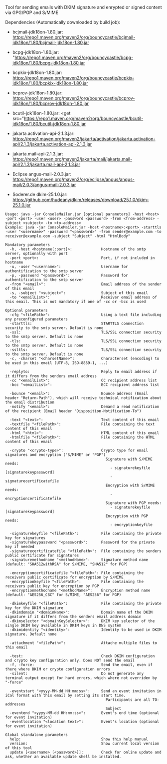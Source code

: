 Tool for sending emails with DKIM signature and enrypted or signed content via GPG/PGP and S/MIME

Dependencies (Automatically downloaded by build job):
 - bcjmail-jdk18on-1.80.jar: https://repo1.maven.org/maven2/org/bouncycastle/bcjmail-jdk18on/1.80/bcjmail-jdk18on-1.80.jar
 - bcpg-jdk18on-1.80.jar: "https://repo1.maven.org/maven2/org/bouncycastle/bcpg-jdk18on/1.80/bcpg-jdk18on-1.80.jar
 - bcpkix-jdk18on-1.80.jar: https://repo1.maven.org/maven2/org/bouncycastle/bcpkix-jdk18on/1.80/bcpkix-jdk18on-1.80.jar
 - bcprov-jdk18on-1.80.jar: https://repo1.maven.org/maven2/org/bouncycastle/bcprov-jdk18on/1.80/bcprov-jdk18on-1.80.jar
 - bcutil-jdk18on-1.80.jar: <get src="https://repo1.maven.org/maven2/org/bouncycastle/bcutil-jdk18on/1.80/bcutil-jdk18on-1.80.jar

 - jakarta.activation-api-2.1.3.jar: https://repo1.maven.org/maven2/jakarta/activation/jakarta.activation-api/2.1.3/jakarta.activation-api-2.1.3.jar
 - jakarta.mail-api-2.1.3.jar: https://repo1.maven.org/maven2/jakarta/mail/jakarta.mail-api/2.1.3/jakarta.mail-api-2.1.3.jar
 - Eclipse angus-mail-2.0.3.jar: https://repo1.maven.org/maven2/org/eclipse/angus/angus-mail/2.0.3/angus-mail-2.0.3.jar

 - Soderer.de dkim-25.1.0.jar: https://github.com/hudeany/dkim/releases/download/25.1.0/dkim-25.1.0.jar

```
Usage: java -jar ConsoleMailer.jar [optional parameters] -host <host> -port <port> -user <user> -password <password> -from <from-address> -subject <subject> -to <to-address>
Example: java -jar ConsoleMailer.jar -host <hostname>:<port> -starttls -user "<username>" -password "<password>" -from sender@example.com -to receiver@example.com -subject "Subject" -html "HtmlBody"

Mandatory parameters
  -h, -host <hostname[:port]>:             Hostname of the smtp server, optionally with port
  -port <port>:                            Port, if not included in hostname
  -u, -user "<username>":                  Username for authentification to the smtp server
  -p, -password "<password>":              Password for authentification to the smtp server
  -from "<email>":                         Email address of the sender of this email
  -s, -subject "<subject>":                Subject of this email
  -to "<emailList>":                       Receiver email address of this email. This is not mandatory if one of -cc or -bcc is used

Optional parameters
  -cfg "<filePath>":                       Using a text file including any preconfigured parameters            
  -starttls:                               STARTTLS connection security to the smtp server. Default is none
  -ssl:                                    TLS/SSL connection security to the smtp server. Default is none
  -tls:                                    TLS/SSL connection security to the smtp server. Default is none
  -ssltls:                                 TLS/SSL connection security to the smtp server. Default is none
  -c, -charset "<charsetName>":            Characterset (encoding) to be used in this email (UTF-8, ISO-8859-1, ...)
  
  -replyto:                                Reply to email address if it differs from the senders email address
  -cc "<emailList>":                       CC recipient address list
  -bcc "<emailList>":                      BCC recipient address list
  
  -bounce "<email>":                       Bounce address (Email header "Return-Path"), which will receive technical notification about the email distribution
  -notify "<email>":                       Demand a read notification of the recipient (Email header "Disposition-Notification-To")
  
  -text "<text>":                          Text content of this email
  -textfile "<filePath>":                  File containing the text content of this email
  -html "<html>":                          HTML content of this email
  -htmlfile "<filePath>":                  File containing the HTML content of this email
  
  -crypto "<crypto-type>":                 Crypto type for email signatures and encryption ("S/MIME" or "PGP")
                                             Signature with S/MIME needs:
                                               - signaturekeyfile [signaturekeypassword]
                                               - signaturecertificatefile
                                             Encryption with S/MIME needs:
                                               - encryptioncertificatefile
                                             Signature with PGP needs:
                                               - signaturekeyfile [signaturekeypassword]
                                             Encryption with PGP needs:
                                               - encryptionkeyfile

  -signaturekeyfile "<filePath>":          File containing the private key for signatures
  -signaturekeypassword "<password>":      Password for the private key if needed
  -signaturecertificatefile "<filePath>":  File containing the senders public certificate for signatures
  -signaturemethodname "<methodName>":     Signature method name (default: "SHA512withRSA" for S/MIME, "SHA512" for PGP)

  -encryptioncertificatefile "<filePath>": File containing the receivers public certificate for encryption by S/MIME
  -encryptionkeyfile "<filePath>":         File containing the receivers public key for encryption by PGP
  -encryptionmethodname "<methodName>":    Encryption method name (default: "AES256_CBC" for S/MIME, "AES256" for PGP)

  -dkimkeyfile "<filePath>":               File containing the private key for the DKIM signature
  -dkimdomain "<domainName>":              Domain name of the DKIM signature if it differs from the senders email address domain
  -dkimselector "<domainKeySelector>":     DKIM key selector of the single DKIM key available in DKIM keys in DNS system
  -dkimidentity "<identity>":              Identity to be used in DKIM signature. Default none

  -attachment "<filePath>":                Attache multiple files to this email
 
  -test:                                   Check DKIM configuration and crypto key configuration only. Does NOT send the email
  -f, -force:                              Send the email, even if there where DKIM or crypto configuration errors
  -silent:                                 Do not generate any terminal output except for hard errors, which where not overriden by "-force"
  
  -eventstart "<yyyy-MM-dd HH:mm:ss>":     Send an event invitation in iCal format with this email by setting its start time.
                                             Participants are all TO-addresses
                                             Subject
  -eventend "<yyyy-MM-dd HH:mm:ss>":       Event's end time (optional for event invitation)
  -eventlocation "<location text>":        Event's location (optional for event invitation)

Global standalone parameters
  help:                                    Show this help manual
  version:                                 Show current local version of this tool
  update [<username> [<password>]]:        Check for online update and ask, whether an available update shell be installed.
